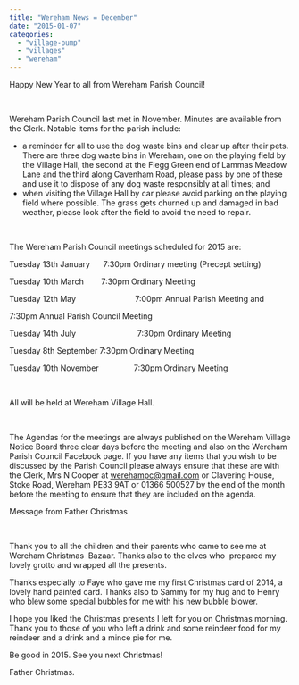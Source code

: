 ```yaml
---
title: "Wereham News = December"
date: "2015-01-07"
categories: 
  - "village-pump"
  - "villages"
  - "wereham"
---
```


Happy New Year to all from Wereham Parish Council!

 

Wereham Parish Council last met in November. Minutes are available from the Clerk. Notable items for the parish include:

- a reminder for all to use the dog waste bins and clear up after their pets. There are three dog waste bins in Wereham, one on the playing field by the Village Hall, the second at the Flegg Green end of Lammas Meadow Lane and the third along Cavenham Road, please pass by one of these and use it to dispose of any dog waste responsibly at all times; and
- when visiting the Village Hall by car please avoid parking on the playing field where possible. The grass gets churned up and damaged in bad weather, please look after the field to avoid the need to repair.

 

The Wereham Parish Council meetings scheduled for 2015 are:

Tuesday 13th January      7:30pm Ordinary meeting (Precept setting)

Tuesday 10th March        7:30pm Ordinary Meeting

Tuesday 12th May                           7:00pm Annual Parish Meeting and

7:30pm Annual Parish Council Meeting

Tuesday 14th July                            7:30pm Ordinary Meeting

Tuesday 8th September 7:30pm Ordinary Meeting

Tuesday 10th November                7:30pm Ordinary Meeting

 

All will be held at Wereham Village Hall.

 

The Agendas for the meetings are always published on the Wereham Village Notice Board three clear days before the meeting and also on the Wereham Parish Council Facebook page. If you have any items that you wish to be discussed by the Parish Council please always ensure that these are with the Clerk, Mrs N Cooper at werehampc@gmail.com or Clavering House, Stoke Road, Wereham PE33 9AT or 01366 500527 by the end of the month before the meeting to ensure that they are included on the agenda.

Message from Father Christmas

 

Thank you to all the children and their parents who came to see me at Wereham Christmas  Bazaar. Thanks also to the elves who  prepared my lovely grotto and wrapped all the presents.

Thanks especially to Faye who gave me my first Christmas card of 2014, a lovely hand painted card. Thanks also to Sammy for my hug and to Henry who blew some special bubbles for me with his new bubble blower.

I hope you liked the Christmas presents I left for you on Christmas morning. Thank you to those of you who left a drink and some reindeer food for my reindeer and a drink and a mince pie for me.

Be good in 2015. See you next Christmas!

Father Christmas.
